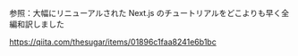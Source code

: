 参照：大幅にリニューアルされた Next.js のチュートリアルをどこよりも早く全編和訳しました

https://qiita.com/thesugar/items/01896c1faa8241e6b1bc